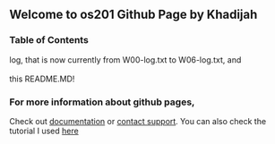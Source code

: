 ## Welcome to os201 Github Page by Khadijah

### Table of Contents
log, that is now currently from W00-log.txt to W06-log.txt, and<br/>  
this README.MD!

### For more information about github pages,

Check out [documentation](https://help.github.com/categories/github-pages-basics/) or [contact support](https://github.com/contact).
You can also check the tutorial I used [here](https://extra182.vlsm.org/step/GitHubPages.html)
